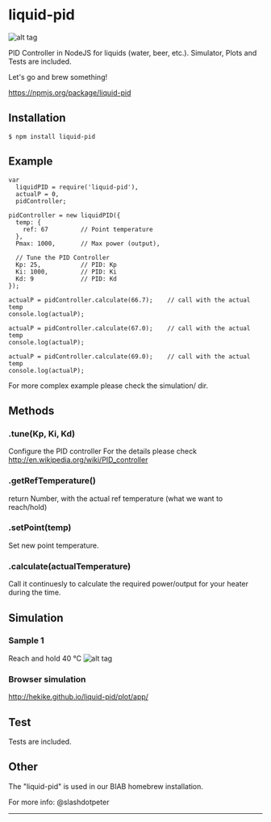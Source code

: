 liquid-pid
==========

![alt tag](https://api.travis-ci.org/hekike/liquid-pid.png)

PID Controller in NodeJS for liquids (water, beer, etc.).
Simulator, Plots and Tests are included. 

Let's go and brew something!

https://npmjs.org/package/liquid-pid

## Installation

    $ npm install liquid-pid

## Example

    var
      liquidPID = require('liquid-pid'),
      actualP = 0,
      pidController;
    
    pidController = new liquidPID({
      temp: {
        ref: 67         // Point temperature                                       
      },
      Pmax: 1000,       // Max power (output),
      
      // Tune the PID Controller
      Kp: 25,           // PID: Kp
      Ki: 1000,         // PID: Ki
      Kd: 9             // PID: Kd
    });
    
    actualP = pidController.calculate(66.7);	// call with the actual temp
    console.log(actualP);
    
    actualP = pidController.calculate(67.0);    // call with the actual temp
    console.log(actualP);
    
    actualP = pidController.calculate(69.0);    // call with the actual temp
    console.log(actualP);
    
For more complex example please check the simulation/ dir.


## Methods

### .tune(Kp, Ki, Kd)
Configure the PID controller
For the details please check http://en.wikipedia.org/wiki/PID_controller
### .getRefTemperature()
return Number, with the actual ref temperature (what we want to reach/hold)
### .setPoint(temp)
Set new point temperature.
### .calculate(actualTemperature)
Call it continuesly to calculate the required power/output for your heater during the time.
## Simulation

### Sample 1
Reach and hold 40 °C
![alt tag](https://raw.github.com/hekike/liquid-pid/master/docs/img/simulation1.png)

### Browser simulation
http://hekike.github.io/liquid-pid/plot/app/

## Test
Tests are included.

## Other
The "liquid-pid" is used in our BIAB homebrew installation.

For more info: @slashdotpeter

------
